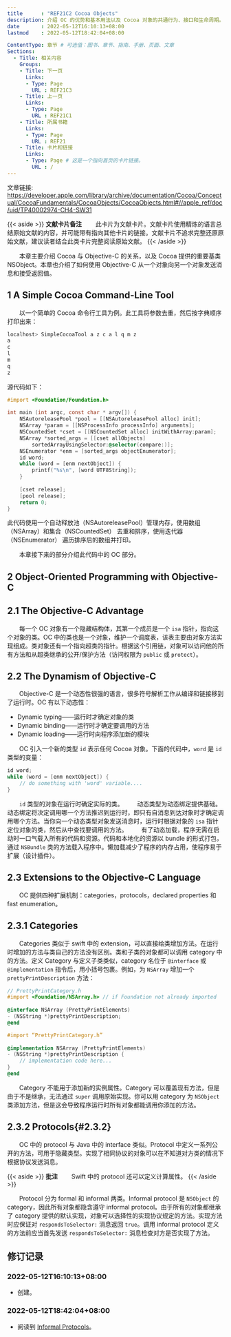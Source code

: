 ```yaml
---
title      : "REF21C2 Cocoa Objects"
description: 介绍 OC 的优势和基本用法以及 Cocoa 对象的共通行为、接口和生命周期。
date       : 2022-05-12T16:10:13+08:00
lastmod    : 2022-05-12T18:42:04+08:00

ContentType: 章节 # 可选值：图书、章节、指南、手册、页面、文章
Sections:
  - Title: 相关内容
    Groups:
    - Title: 下一页
      Links:
      - Type: Page
        URL : REF21C3
    - Title: 上一页
      Links:
      - Type: Page
        URL : REF21C1
    - Title: 所属书籍
      Links:
      - Type: Page
        URL : REF21
    - Title: 卡片和链接
      Links:
      - Type: Page # 这是一个指向首页的卡片链接。
        URL : /
---
```

文章链接: https://developer.apple.com/library/archive/documentation/Cocoa/Conceptual/CocoaFundamentals/CocoaObjects/CocoaObjects.html#//apple_ref/doc/uid/TP40002974-CH4-SW31

{{< aside >}}
**文献卡片备注**
　　此卡片为文献卡片。文献卡片使用精炼的语言总结原始文献的内容，并可能带有指向其他卡片的链接。文献卡片不追求完整还原原始文献，建议读者结合此类卡片完整阅读原始文献。
{{< /aside >}}

　　本章主要介绍 Cocoa 与 Objective-C 的关系，以及 Cocoa 提供的重要基类 NSObject。本章也介绍了如何使用 Objective-C 从一个对象向另一个对象发送消息和接受返回值。

1 A Simple Cocoa Command-Line Tool
----------------------------------
　　以一个简单的 Cocoa 命令行工具为例。此工具将参数去重，然后按字典顺序打印出来：

```bash
localhost> SimpleCocoaTool a z c a l q m z
a
c
l
m
q
z
```

源代码如下：

```objective-c
#import <Foundation/Foundation.h>
 
int main (int argc, const char * argv[]) {
    NSAutoreleasePool *pool = [[NSAutoreleasePool alloc] init];
    NSArray *param = [[NSProcessInfo processInfo] arguments];
    NSCountedSet *cset = [[NSCountedSet alloc] initWithArray:param];
    NSArray *sorted_args = [[cset allObjects]
        sortedArrayUsingSelector:@selector(compare:)];
    NSEnumerator *enm = [sorted_args objectEnumerator];
    id word;
    while (word = [enm nextObject]) {
        printf("%s\n", [word UTF8String]);
    }
 
    [cset release];
    [pool release];
    return 0;
}
```

此代码使用一个自动释放池（NSAutoreleasePool）管理内存，使用数组（NSArray）和集合（NSCountedSet） 去重和排序，使用迭代器（NSEnumerator） 遍历排序后的数组并打印。

　　本章接下来的部分介绍此代码中的 OC 部分。

2 Object-Oriented Programming with Objective-C
----------------------------------------------

2.1 The Objective-C Advantage
-----------------------------
　　每一个 OC 对象有一个隐藏结构体，其第一个成员是一个 `isa` 指针，指向这个对象的类。OC 中的类也是一个对象，维护一个调度表，该表主要由对象方法实现组成。类对象还有一个指向超类的指针。根据这个引用链，对象可以访问他的所有方法和从超类继承的公开/保护方法（访问权限为 `public` 或 `protect`）。

2.2 The Dynamism of Objective-C
-------------------------------
　　Objective-C 是一个动态性很强的语言，很多符号解析工作从编译和链接移到了运行时。OC 有以下动态性：
- Dynamic typing——运行时才确定对象的类
- Dynamic binding——运行时才确定要调用的方法
- Dynamic loading——运行时向程序添加新的模块

　　OC 引入一个新的类型 `id` 表示任何 Cocoa 对象。下面的代码中，`word` 是 `id` 类型的变量：

```objective-c
id word;
while (word = [enm nextObject]) {
    // do something with 'word' variable....
}
```

　　`id` 类型的对象在运行时确定实际的类。
　　动态类型为动态绑定提供基础。动态绑定将决定调用哪一个方法推迟到运行时，即只有自消息到达对象时才确定调用哪个方法。当你向一个动态类型对象发送消息时，运行时根据对象的 `isa` 指针定位对象的类，然后从中查找要调用的方法。
　　有了动态加载，程序无需在启动时一口气载入所有的代码和资源。代码和本地化的资源以 bundle 的形式打包，通过 `NSBundle` 类的方法载入程序中。懒加载减少了程序的内存占用，使程序易于扩展（设计插件）。

2.3 Extensions to the Objective-C Language
------------------------------------------
　　OC 提供四种扩展机制：categories，protocols，declared properties 和 fast enumeration。

2.3.1 Categories
----------------
　　Categories 类似于 swift 中的 extension，可以直接给类增加方法。在运行时增加的方法与类自己的方法没有区别。类和子类的对象都可以调用 category 中的方法。定义 Category 与定义子类类似，category 名位于 `@interface` 或 `@implementation` 指令后，用小括号包裹。例如，为 `NSArray` 增加一个 `prettyPrintDescription` 方法：

```objective-c
// PrettyPrintCategory.h
#import <Foundation/NSArray.h> // if Foundation not already imported
 
@interface NSArray (PrettyPrintElements)
- (NSString *)prettyPrintDescription;
@end
```

```objective-c
#import “PrettyPrintCategory.h”
 
@implementation NSArray (PrettyPrintElements)
- (NSString *)prettyPrintDescription {
    // implementation code here...
}
@end
```

　　Category 不能用于添加新的实例属性。Category 可以覆盖现有方法，但是由于不是继承，无法通过 `super` 调用原始实现。你可以用 category 为 `NSObject` 类添加方法，但是这会导致程序运行时所有对象都能调用你添加的方法。

2.3.2 Protocols{#2.3.2}
-----------------------
　　OC 中的 protocol 与 Java 中的 interface 类似。Protocol 中定义一系列公开的方法，可用于隐藏类型。实现了相同协议的对象可以在不知道对方类的情况下根据协议发送消息。

{{< aside >}}
**批注**
　　Swift 中的 protocol 还可以定义计算属性。
{{< /aside >}}

　　Protocol 分为 formal 和 informal 两类。Informal protocol 是 `NSObject` 的 category，因此所有对象都隐含遵守 informal protocol。由于所有的对象都继承了 category 提供的默认实现，对象可以选择性的实现协议规定的方法。实现方法时应保证对 `respondsToSelector:` 消息返回 `true`。调用 informal protocol 定义的方法前应当首先发送 `respondsToSelector:` 消息检查对方是否实现了方法。


## 修订记录
### 2022-05-12T16:10:13+08:00
* 创建。
### 2022-05-12T18:42:04+08:00
* 阅读到 [Informal Protocols](#2.3.2)。